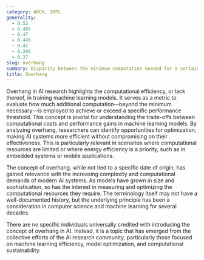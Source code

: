 ```yaml
---
category: ARCH, IMPL
generality:
  - 0.52
  - 0.495
  - 0.47
  - 0.445
  - 0.42
  - 0.395
  - 0.37
slug: overhang
summary: Disparity between the minimum computation needed for a certain performance level and the actual computation used in training a model, often leading to superior model performance.
title: Overhang
---
```


Overhang in AI research highlights the computational efficiency, or lack thereof, in training machine learning models. It serves as a metric to evaluate how much additional computation—beyond the minimum necessary—is employed to achieve or exceed a specific performance threshold. This concept is pivotal for understanding the trade-offs between computational costs and performance gains in machine learning models. By analyzing overhang, researchers can identify opportunities for optimization, making AI systems more efficient without compromising on their effectiveness. This is particularly relevant in scenarios where computational resources are limited or where energy efficiency is a priority, such as in embedded systems or mobile applications.

The concept of overhang, while not tied to a specific date of origin, has gained relevance with the increasing complexity and computational demands of modern AI systems. As models have grown in size and sophistication, so has the interest in measuring and optimizing the computational resources they require. The terminology itself may not have a well-documented history, but the underlying principle has been a consideration in computer science and machine learning for several decades.

There are no specific individuals universally credited with introducing the concept of overhang in AI. Instead, it is a topic that has emerged from the collective efforts of the AI research community, particularly those focused on machine learning efficiency, model optimization, and computational sustainability.
